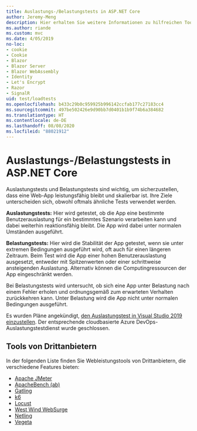 ```yaml
---
title: Auslastungs-/Belastungstests in ASP.NET Core
author: Jeremy-Meng
description: Hier erhalten Sie weitere Informationen zu hilfreichen Tools und Ansätzen für Auslastungstests und Belastungstests für ASP.NET Core-Apps.
ms.author: riande
ms.custom: mvc
ms.date: 4/05/2019
no-loc:
- cookie
- Cookie
- Blazor
- Blazor Server
- Blazor WebAssembly
- Identity
- Let's Encrypt
- Razor
- SignalR
uid: test/loadtests
ms.openlocfilehash: b433c29b0c959925b996142ccfab177c27183cc4
ms.sourcegitcommit: 497be502426e9d90bb7d0401b1b9f74b6a384682
ms.translationtype: HT
ms.contentlocale: de-DE
ms.lasthandoff: 08/08/2020
ms.locfileid: "88021912"
---
```

# <a name="aspnet-core-loadstress-testing"></a>Auslastungs-/Belastungstests in ASP.NET Core

Auslastungstests und Belastungstests sind wichtig, um sicherzustellen, dass eine Web-App leistungsfähig bleibt und skalierbar ist. Ihre Ziele unterscheiden sich, obwohl oftmals ähnliche Tests verwendet werden.

**Auslastungstests:** Hier wird getestet, ob die App eine bestimmte Benutzerauslastung für ein bestimmtes Szenario verarbeiten kann und dabei weiterhin reaktionsfähig bleibt. Die App wird dabei unter normalen Umständen ausgeführt.

**Belastungstests:** Hier wird die Stabilität der App getestet, wenn sie unter extremen Bedingungen ausgeführt wird, oft auch für einen längeren Zeitraum. Beim Test wird die App einer hohen Benutzerauslastung ausgesetzt, entweder mit Spitzenwerten oder einer schrittweise ansteigenden Auslastung. Alternativ können die Computingressourcen der App eingeschränkt werden.

Bei Belastungstests wird untersucht, ob sich eine App unter Belastung nach einem Fehler erholen und ordnungsgemäß zum erwarteten Verhalten zurückkehren kann. Unter Belastung wird die App nicht unter normalen Bedingungen ausgeführt.

Es wurden Pläne angekündigt, [den Auslastungstest in Visual Studio 2019 einzustellen](https://devblogs.microsoft.com/devops/cloud-based-load-testing-service-eol/). Der entsprechende cloudbasierte Azure DevOps-Auslastungstestdienst wurde geschlossen.

## <a name="third-party-tools"></a>Tools von Drittanbietern

In der folgenden Liste finden Sie Webleistungstools von Drittanbietern, die verschiedene Features bieten:

* [Apache JMeter](https://jmeter.apache.org/)
* [ApacheBench (ab)](https://httpd.apache.org/docs/2.4/programs/ab.html)
* [Gatling](https://gatling.io/)
* [k6](https://k6.io)
* [Locust](https://locust.io/)
* [West Wind WebSurge](https://websurge.west-wind.com/)
* [Netling](https://github.com/hallatore/Netling)
* [Vegeta](https://github.com/tsenart/vegeta)
